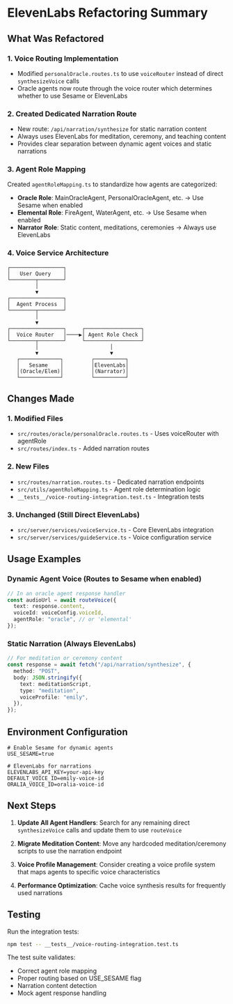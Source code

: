 # ElevenLabs Refactoring Summary

## What Was Refactored

### 1. Voice Routing Implementation

- Modified `personalOracle.routes.ts` to use `voiceRouter` instead of direct `synthesizeVoice` calls
- Oracle agents now route through the voice router which determines whether to use Sesame or ElevenLabs

### 2. Created Dedicated Narration Route

- New route: `/api/narration/synthesize` for static narration content
- Always uses ElevenLabs for meditation, ceremony, and teaching content
- Provides clear separation between dynamic agent voices and static narrations

### 3. Agent Role Mapping

Created `agentRoleMapping.ts` to standardize how agents are categorized:

- **Oracle Role**: MainOracleAgent, PersonalOracleAgent, etc. → Use Sesame when enabled
- **Elemental Role**: FireAgent, WaterAgent, etc. → Use Sesame when enabled
- **Narrator Role**: Static content, meditations, ceremonies → Always use ElevenLabs

### 4. Voice Service Architecture

```
┌─────────────────┐
│   User Query    │
└────────┬────────┘
         │
         ▼
┌─────────────────┐
│  Agent Process  │
└────────┬────────┘
         │
         ▼
┌─────────────────┐     ┌──────────────────┐
│  Voice Router   │────▶│ Agent Role Check │
└────────┬────────┘     └──────────────────┘
         │                       │
         ▼                       ▼
   ┌─────────────┐         ┌──────────┐
   │   Sesame    │         │ElevenLabs│
   │(Oracle/Elem)│         │(Narrator)│
   └─────────────┘         └──────────┘
```

## Changes Made

### 1. Modified Files

- `src/routes/oracle/personalOracle.routes.ts` - Uses voiceRouter with agentRole
- `src/routes/index.ts` - Added narration routes

### 2. New Files

- `src/routes/narration.routes.ts` - Dedicated narration endpoints
- `src/utils/agentRoleMapping.ts` - Agent role determination logic
- `__tests__/voice-routing-integration.test.ts` - Integration tests

### 3. Unchanged (Still Direct ElevenLabs)

- `src/server/services/voiceService.ts` - Core ElevenLabs integration
- `src/server/services/guideService.ts` - Voice configuration service

## Usage Examples

### Dynamic Agent Voice (Routes to Sesame when enabled)

```typescript
// In an oracle agent response handler
const audioUrl = await routeVoice({
  text: response.content,
  voiceId: voiceConfig.voiceId,
  agentRole: "oracle", // or 'elemental'
});
```

### Static Narration (Always ElevenLabs)

```typescript
// For meditation or ceremony content
const response = await fetch("/api/narration/synthesize", {
  method: "POST",
  body: JSON.stringify({
    text: meditationScript,
    type: "meditation",
    voiceProfile: "emily",
  }),
});
```

## Environment Configuration

```env
# Enable Sesame for dynamic agents
USE_SESAME=true

# ElevenLabs for narrations
ELEVENLABS_API_KEY=your-api-key
DEFAULT_VOICE_ID=emily-voice-id
ORALIA_VOICE_ID=oralia-voice-id
```

## Next Steps

1. **Update All Agent Handlers**: Search for any remaining direct `synthesizeVoice` calls and update them to use `routeVoice`

2. **Migrate Meditation Content**: Move any hardcoded meditation/ceremony scripts to use the narration endpoint

3. **Voice Profile Management**: Consider creating a voice profile system that maps agents to specific voice characteristics

4. **Performance Optimization**: Cache voice synthesis results for frequently used narrations

## Testing

Run the integration tests:

```bash
npm test -- __tests__/voice-routing-integration.test.ts
```

The test suite validates:

- Correct agent role mapping
- Proper routing based on USE_SESAME flag
- Narration content detection
- Mock agent response handling
